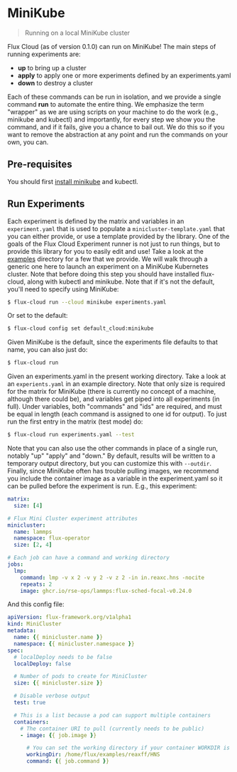 # MiniKube

> Running on a local MiniKube cluster

Flux Cloud (as of version 0.1.0) can run on MiniKube! The main steps of running experiments are:

 - **up** to bring up a cluster
 - **apply** to apply one or more experiments defined by an experiments.yaml
 - **down** to destroy a cluster

Each of these commands can be run in isolation, and we provide a single command **run** to
automate the entire thing. We emphasize the term "wrapper" as we are using scripts on your
machine to do the work (e.g., minikube and kubectl) and importantly, for every step we show
you the command, and if it fails, give you a chance to bail out. We do this so if you
want to remove the abstraction at any point and run the commands on your own, you can.

## Pre-requisites

You should first [install minikube](https://minikube.sigs.k8s.io/docs/start/)
and kubectl.


## Run Experiments

Each experiment is defined by the matrix and variables in an `experiment.yaml` that is used to
populate a `minicluster-template.yaml` that you can either provide, or use a template provided by the
library. One of the goals of the Flux Cloud Experiment runner is not just to run things, but to
provide this library for you to easily edit and use! Take a look at the [examples](https://github.com/converged-computing/flux-cloud/tree/main/examples)
directory for a few that we provide. We will walk through a generic one here to launch
an experiment on a MiniKube Kubernetes cluster. Note that before doing this step you should
have installed flux-cloud, along with kubectl and minikube. Note that if it's not the default,
you'll need to specify using MiniKube:

```bash
$ flux-cloud run --cloud minikube experiments.yaml
```

Or set to the default:

```bash
$ flux-cloud config set default_cloud:minikube
```

Given MiniKube is the default, since the experiments file defaults to that name, you can also just do:

```bash
$ flux-cloud run
```

Given an experiments.yaml in the present working directory. Take a look at an `experients.yaml` in an example directory.
Note that only size is required for the matrix for MiniKube (there is currently no concept of a machine,
although there could be), and variables get piped into all experiments (in full). Under variables,
both "commands" and "ids" are required, and must be equal in length (each command is assigned to one id
for output). To just run the first entry in the matrix (test mode) do:

```bash
$ flux-cloud run experiments.yaml --test
```

Note that you can also use the other commands in place of a single run, notably "up" "apply" and "down."
By default, results will be written to a temporary output directory, but you can customize this with `--outdir`.
Finally, since MiniKube often has trouble pulling images, we recommend you include the container image as a variable
in the experiment.yaml so it can be pulled before the experiment is run. E.g., this experiment:

```yaml
matrix:
  size: [4]

# Flux Mini Cluster experiment attributes
minicluster:
  name: lammps
  namespace: flux-operator
  size: [2, 4]

# Each job can have a command and working directory
jobs:
  lmp:
    command: lmp -v x 2 -v y 2 -v z 2 -in in.reaxc.hns -nocite
    repeats: 2
    image: ghcr.io/rse-ops/lammps:flux-sched-focal-v0.24.0
```

And this config file:

```yaml
apiVersion: flux-framework.org/v1alpha1
kind: MiniCluster
metadata:
  name: {{ minicluster.name }}
  namespace: {{ minicluster.namespace }}
spec:
  # localDeploy needs to be false
  localDeploy: false

  # Number of pods to create for MiniCluster
  size: {{ minicluster.size }}

  # Disable verbose output
  test: true

  # This is a list because a pod can support multiple containers
  containers:
    # The container URI to pull (currently needs to be public)
    - image: {{ job.image }}

      # You can set the working directory if your container WORKDIR is not correct.
      workingDir: /home/flux/examples/reaxff/HNS
      command: {{ job.command }}
```
